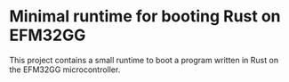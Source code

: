 # Minimal runtime for booting Rust on EFM32GG

This project contains a small runtime to boot a program written in Rust on the EFM32GG microcontroller.